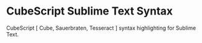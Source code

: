 # CubeScript Sublime Text Syntax
CubeScript [ Cube, Sauerbraten, Tesseract ] syntax highlighting for Sublime Text. 
